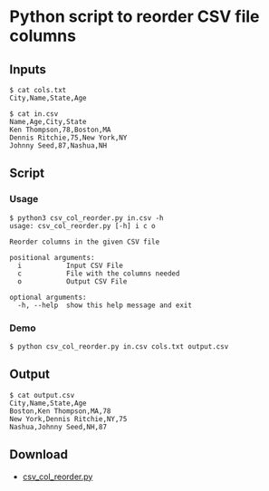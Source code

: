 # Python script to reorder CSV file columns


## Inputs
```
$ cat cols.txt 
City,Name,State,Age
```

```
$ cat in.csv 
Name,Age,City,State
Ken Thompson,78,Boston,MA
Dennis Ritchie,75,New York,NY
Johnny Seed,87,Nashua,NH
```

## Script

### Usage
```
$ python3 csv_col_reorder.py in.csv -h
usage: csv_col_reorder.py [-h] i c o

Reorder columns in the given CSV file

positional arguments:
  i           Input CSV File
  c           File with the columns needed
  o           Output CSV File

optional arguments:
  -h, --help  show this help message and exit
```
### Demo

```
$ python csv_col_reorder.py in.csv cols.txt output.csv
```

## Output

```
$ cat output.csv 
City,Name,State,Age
Boston,Ken Thompson,MA,78
New York,Dennis Ritchie,NY,75
Nashua,Johnny Seed,NH,87
```
## Download
- [csv_col_reorder.py](https://raw.githubusercontent.com/mohan-chinnappan-n/cli-dx/master/py/csv_col_reorder.py)
